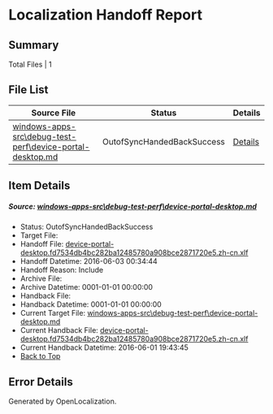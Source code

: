 # <a name='report-top'></a> Localization Handoff Report

## Summary
 Total Files | 1

## File List
 Source File | Status | Details 
 ----------- | ------ | ------- 
 [windows-apps-src\debug-test-perf\device-portal-desktop.md](https://github.com/Microsoft/windows-apps/blob/f09f0233ec11b41989cf52da3c5e8cb37a97b607/windows-apps-src/debug-test-perf/device-portal-desktop.md) | OutofSyncHandedBackSuccess | [Details](#7be27f5fb15676c5330f22995dd044899eddfd3d1913)

## Item Details
##### <a name='7be27f5fb15676c5330f22995dd044899eddfd3d1913'></a> Source: [windows-apps-src\debug-test-perf\device-portal-desktop.md](https://github.com/Microsoft/windows-apps/blob/f09f0233ec11b41989cf52da3c5e8cb37a97b607/windows-apps-src/debug-test-perf/device-portal-desktop.md)
* Status: OutofSyncHandedBackSuccess
* Target File: 
* Handoff File: [device-portal-desktop.fd7534db4bc282ba12485780a908bce2871720e5.zh-cn.xlf](https://github.com/Microsoft/WDG.handoff/blob/b84f987fe40932270df530bffdbb9296def592ef/ol-handoff/Microsoft/windows-apps.zh-cn/master/device-portal-desktop.fd7534db4bc282ba12485780a908bce2871720e5.zh-cn.xlf)
* Handoff Datetime: 2016-06-03 00:34:44
* Handoff Reason: Include
* Archive File: 
* Archive Datetime: 0001-01-01 00:00:00
* Handback File: 
* Handback Datetime: 0001-01-01 00:00:00
* Current Target File: [windows-apps-src\debug-test-perf\device-portal-desktop.md](https://github.com/Microsoft/windows-apps.zh-cn/blob/4f196ad7f85c0cb9f9d6696ca52ed8c12ae59640/windows-apps-src/debug-test-perf/device-portal-desktop.md)
* Current Handback File: [device-portal-desktop.fd7534db4bc282ba12485780a908bce2871720e5.zh-cn.xlf](https://github.com/Microsoft/WDG.handback/blob/560b453c22c2fa63f9714ae86e484f1bc42f4b40/ol-handback/Microsoft/windows-apps.zh-cn/master/device-portal-desktop.fd7534db4bc282ba12485780a908bce2871720e5.zh-cn.xlf)
* Current Handback Datetime: 2016-06-01 19:43:45
* [Back to Top](#report-top)


## Error Details

Generated by OpenLocalization.

